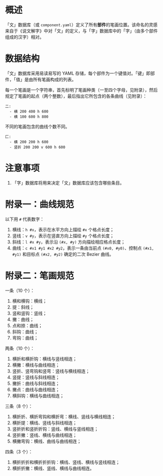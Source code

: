 # 概述

「文」数据库（或 `component.yaml`）定义了所有**部件**的笔画位置。该命名的灵感来自于《说文解字》中对「文」的定义，与「字」数据库中的「字」（由多个部件组成的汉字）相对。

# 数据结构

「文」数据库采用易读易写的 YAML 存储，每个部件为一个键值对。「键」即部件，「值」是由所有笔画构成的列表。

每一个笔画是一个字符串，首先标明了笔画种类（一至四个字母，见附录），然后规定了笔画的起点（两个整数），最后指出它所包含的各条曲线（见附录）：

```
二:
  - 横 200 400 h 600
  - 横 100 600 h 800
```

不同的笔画包含的曲线个数不同。

```
匚:
  - 横 200 200 h 600
  - 竖折 200 200 v 600 h 600
```

# 注意事项

1. 「字」数据库将用来决定「文」数据库应该包含哪些条目。

# 附录一：曲线规范

以下用 `#` 代表数字：

1. 横线：`h #x`，表示在水平方向上描绘 `#x` 个格点长度；
2. 竖线：`v #y`，表示在竖直方向上描绘 `#y` 个格点长度；
3. 斜线：`l #x #y`，表示沿 `(#x, #y)` 方向描绘相应格点长度；
4. 曲线：`c #x1 #y1 #x2 #y2`，表示一条由当前点 `(#x0, #y0)`、控制点 `(#x1, #y1)` 和目标点 `(#x2, #y2)` 确定的二次 Bezier 曲线。

# 附录二：笔画规范

一条（10 个）：

1. 横和横钩：横线；
2. 提：斜线；
3. 竖和竖钩：竖线；
4. 撇：曲线；
5. 点和捺：曲线；
6. 斜钩：曲线；
7. 弯钩：曲线；

两条（10 个）：

1. 横折和横折钩：横线与竖线相连；
2. 横撇：横线与曲线相连；
3. 竖折、竖弯钩和竖弯：竖线与横线相连；
4. 竖提：竖线与斜线相连；
5. 撇折：曲线与斜线相连；
6. 撇点：曲线与曲线相连；
7. 横斜钩：横线与曲线相连；

三条（8 个）：

1. 横折折、横折弯钩和横折弯：横线、竖线与横线相连；
2. 横折提：横线、竖线与斜线相连；
3. 竖折折和竖折折钩：竖线、横线与竖线相连；
4. 竖折撇：竖线、横线与曲线相连；
5. 横撇弯钩：横线、曲线与曲线相连；

四条（3 个）：

1. 横折折折和横折折折钩：横线、竖线、横线与竖线相连；
2. 横折折撇：横线、竖线、横线与曲线相连。